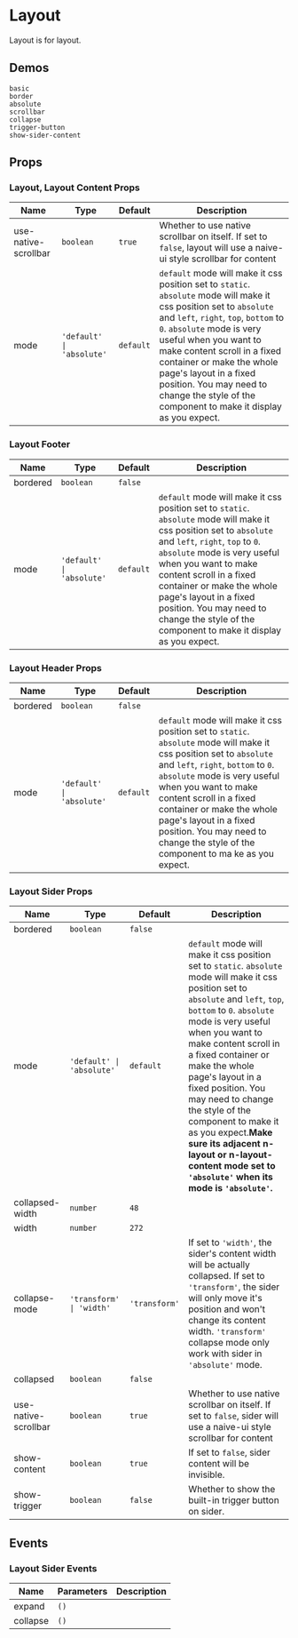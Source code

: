 # Layout
<!--single-column-->
Layout is for layout.
## Demos
```demo
basic
border
absolute
scrollbar
collapse
trigger-button
show-sider-content
```
## Props
### Layout, Layout Content Props
|Name|Type|Default|Description|
|-|-|-|-|
|use-native-scrollbar|`boolean`|`true`|Whether to use native scrollbar on itself. If set to `false`, layout will use a naive-ui style scrollbar for content|
|mode|`'default' \| 'absolute'`|`default`|`default` mode will make it css position set to `static`. `absolute` mode will make it css position set to `absolute` and `left`, `right`, `top`, `bottom` to `0`. `absolute` mode is very useful when you want to make content scroll in a fixed container or make the whole page's layout in a fixed position. You may need to change the style of the component to make it display as you expect.|

### Layout Footer
|Name|Type|Default|Description|
|-|-|-|-|
|bordered|`boolean`|`false`||
|mode|`'default' \| 'absolute'`|`default`|`default` mode will make it css position set to `static`. `absolute` mode will make it css position set to `absolute` and `left`, `right`, `top` to `0`. `absolute` mode is very useful when you want to make content scroll in a fixed container or make the whole page's layout in a fixed position. You may need to change the style of the component to make it display as you expect.|

### Layout Header Props
|Name|Type|Default|Description|
|-|-|-|-|
|bordered|`boolean`|`false`||
|mode|`'default' \| 'absolute'`|`default`|`default` mode will make it css position set to `static`. `absolute` mode will make it css position set to `absolute` and `left`, `right`, `bottom` to `0`. `absolute` mode is very useful when you want to make content scroll in a fixed container or make the whole page's layout in a fixed position. You may need to change the style of the component to ma ke as you expect.|

### Layout Sider Props
|Name|Type|Default|Description|
|-|-|-|-|
|bordered|`boolean`|`false`||
|mode|`'default' \| 'absolute'`|`default`|`default` mode will make it css position set to `static`. `absolute` mode will make it css position set to `absolute` and `left`, `top`, `bottom` to `0`. `absolute` mode is very useful when you want to make content scroll in a fixed container or make the whole page's layout in a fixed position. You may need to change the style of the component to make it as you expect.**Make sure its adjacent n-layout or n-layout-content mode set to `'absolute'` when its mode is `'absolute'`.**|
|collapsed-width|`number`|`48`||
|width|`number`|`272`||
|collapse-mode|`'transform' \| 'width'`|`'transform'`|If set to `'width'`, the sider's content width will be actually collapsed. If set to `'transform'`, the sider will only move it's position and won't change its content width. `'transform'` collapse mode only work with sider in `'absolute'` mode.|
|collapsed|`boolean`|`false`||
|use-native-scrollbar|`boolean`|`true`|Whether to use native scrollbar on itself. If set to `false`, sider will use a naive-ui style scrollbar for content|
|show-content|`boolean`|`true`|If set to `false`, sider content will be invisible.|
|show-trigger|`boolean`|`false`|Whether to show the built-in trigger button on sider.|

## Events
### Layout Sider Events
|Name|Parameters|Description|
|-|-|-|
|expand|`()`||
|collapse|`()`||